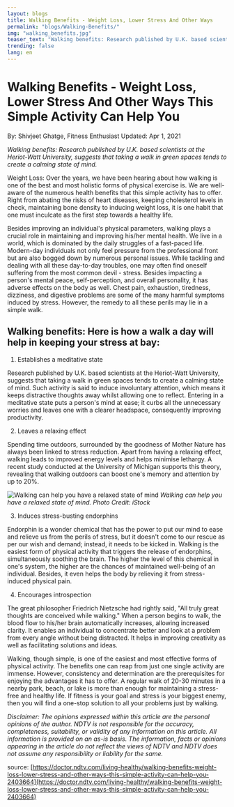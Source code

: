```yaml
---
layout: blogs
title: Walking Benefits - Weight Loss, Lower Stress And Other Ways
permalink: "blogs/Walking-Benefits/"
img: "walking_benefits.jpg"
teaser_text: "Walking benefits: Research published by U.K. based scientists at the Heriot-Watt University, suggests that..."
trending: false
lang: en
---
```


# Walking Benefits - Weight Loss, Lower Stress And Other Ways This Simple Activity Can Help You

By: Shivjeet Ghatge, Fitness Enthusiast
Updated: Apr 1, 2021

_Walking benefits: Research published by U.K. based scientists at the Heriot-Watt University, suggests that taking a walk in green spaces tends to create a calming state of mind._

Weight Loss: Over the years, we have been hearing about how walking is one of the best and most holistic forms of physical exercise is. We are well-aware of the numerous health benefits that this simple activity has to offer. Right from abating the risks of heart diseases, keeping cholesterol levels in check, maintaining bone density to inducing weight loss, it is one habit that one must inculcate as the first step towards a healthy life.

Besides improving an individual's physical parameters, walking plays a crucial role in maintaining and improving his/her mental health. We live in a world, which is dominated by the daily struggles of a fast-paced life. Modern-day individuals not only feel pressure from the professional front but are also bogged down by numerous personal issues. While tackling and dealing with all these day-to-day troubles, one may often find oneself suffering from the most common devil - stress. Besides impacting a person's mental peace, self-perception, and overall personality, it has adverse effects on the body as well. Chest pain, exhaustion, tiredness, dizziness, and digestive problems are some of the many harmful symptoms induced by stress. However, the remedy to all these perils may lie in a simple walk.

## Walking benefits: Here is how a walk a day will help in keeping your stress at bay:

1. Establishes a meditative state

Research published by U.K. based scientists at the Heriot-Watt University, suggests that taking a walk in green spaces tends to create a calming state of mind. Such activity is said to induce involuntary attention, which means it keeps distractive thoughts away whilst allowing one to reflect. Entering in a meditative state puts a person's mind at ease; it curbs all the unnecessary worries and leaves one with a clearer headspace, consequently improving productivity.

2. Leaves a relaxing effect

Spending time outdoors, surrounded by the goodness of Mother Nature has always been linked to stress reduction. Apart from having a relaxing effect, walking leads to improved energy levels and helps minimise lethargy. A recent study conducted at the University of Michigan supports this theory, revealing that walking outdoors can boost one's memory and attention by up to 20%.

![Walking can help you have a relaxed state of mind](https://c.ndtvimg.com/2021-04/oj3jdfp8_walking_625x300_01_April_21.jpg)
_Walking can help you have a relaxed state of mind. Photo Credit: iStock_

3. Induces stress-busting endorphins

Endorphin is a wonder chemical that has the power to put our mind to ease and relieve us from the perils of stress, but it doesn't come to our rescue as per our wish and demand; instead, it needs to be kicked in. Walking is the easiest form of physical activity that triggers the release of endorphins, simultaneously soothing the brain. The higher the level of this chemical in one's system, the higher are the chances of maintained well-being of an individual. Besides, it even helps the body by relieving it from stress-induced physical pain.

4. Encourages introspection

The great philosopher Friedrich Nietzsche had rightly said, "All truly great thoughts are conceived while walking." When a person begins to walk, the blood flow to his/her brain automatically increases, allowing increased clarity. It enables an individual to concentrate better and look at a problem from every angle without being distracted. It helps in improving creativity as well as facilitating solutions and ideas.

Walking, though simple, is one of the easiest and most effective forms of physical activity. The benefits one can reap from just one single activity are immense. However, consistency and determination are the prerequisites for enjoying the advantages it has to offer. A regular walk of 20-30 minutes in a nearby park, beach, or lake is more than enough for maintaining a stress-free and healthy life. If fitness is your goal and stress is your biggest enemy, then you will find a one-stop solution to all your problems just by walking.

_Disclaimer: The opinions expressed within this article are the personal opinions of the author. NDTV is not responsible for the accuracy, completeness, suitability, or validity of any information on this article. All information is provided on an as-is basis. The information, facts or opinions appearing in the article do not reflect the views of NDTV and NDTV does not assume any responsibility or liability for the same._

source: [https://doctor.ndtv.com/living-healthy/walking-benefits-weight-loss-lower-stress-and-other-ways-this-simple-activity-can-help-you-2403664](https://doctor.ndtv.com/living-healthy/walking-benefits-weight-loss-lower-stress-and-other-ways-this-simple-activity-can-help-you-2403664)
